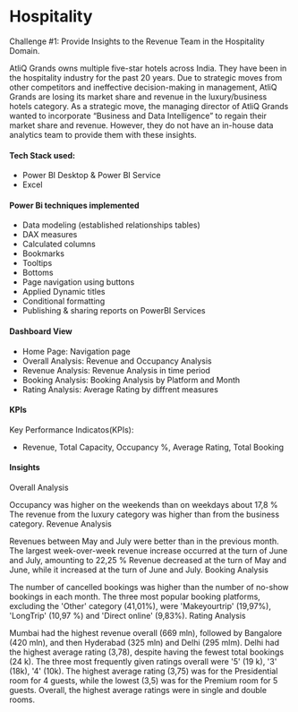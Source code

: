 # Hospitality

Challenge #1: Provide Insights to the Revenue Team in the Hospitality Domain.

AtliQ Grands owns multiple five-star hotels across India. They have been in the hospitality industry for the past 20 years. Due to strategic moves from other competitors and ineffective decision-making in management, AtliQ Grands are losing its market share and revenue in the luxury/business hotels category. As a strategic move, the managing director of AtliQ Grands wanted to incorporate “Business and Data Intelligence” to regain their market share and revenue. However, they do not have an in-house data analytics team to provide them with these insights.
#### Tech Stack used:

- Power BI Desktop & Power BI Service
- Excel


#### Power Bi techniques implemented

- Data modeling (established relationships tables)
- DAX measures
- Calculated columns
- Bookmarks
- Tooltips
- Bottoms
- Page navigation using buttons
- Applied Dynamic titles
- Conditional formatting 
- Publishing & sharing reports on PowerBI Services
#### Dashboard View

- Home Page: Navigation page
- Overall Analysis: Revenue and  Occupancy Analysis  
- Revenue Analysis: Revenue Analysis in time period 
- Booking Analysis: Booking Analysis by Platform and Month
- Rating Analysis: Average Rating by diffrent measures

#### KPIs
Key Performance Indicatos(KPIs):


- Revenue, Total Capacity, Occupancy %, Average Rating, Total Booking

#### Insights
Overall Analysis

Occupancy was higher on the weekends than on weekdays about 17,8 %
The revenue from the luxury category was higher than from the business category.
Revenue Analysis

Revenues between May and July were better than in the previous month.
The largest week-over-week revenue increase occurred at the turn of June and July, amounting to 22,25 %
Revenue decreased at the turn of May and June, while it increased at the turn of June and July.
Booking Analysis

The number of cancelled bookings was higher than the number of no-show bookings in each month.
The three most popular booking platforms, excluding the 'Other' category (41,01%), were 'Makeyourtrip' (19,97%), 'LongTrip' (10,97 %) and 'Direct online' (9,83%).
Rating Analysis

Mumbai had the highest revenue overall (669 mln), followed by Bangalore (420 mln), and then Hyderabad (325 mln) and Delhi (295 mlm).
Delhi had the highest average rating (3,78), despite having the fewest total bookings (24 k).
The three most frequently given ratings overall were '5' (19 k), '3' (18k), '4' (10k).
The highest average rating (3,75) was for the Presidential room for 4 guests, while the lowest (3,5) was for the Premium room for 5 guests. Overall, the highest average ratings were in single and double rooms.
